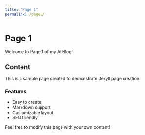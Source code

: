 ```yaml
---
title: "Page 1"
permalink: /page1/
---
```


# Page 1

Welcome to Page 1 of my AI Blog!

## Content

This is a sample page created to demonstrate Jekyll page creation.

### Features

- Easy to create
- Markdown support
- Customizable layout
- SEO friendly

Feel free to modify this page with your own content! 